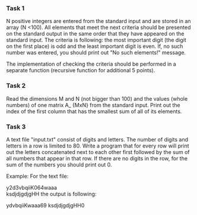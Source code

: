 ### Task 1 
N positive integers are entered from the standard input and are stored in an array (N <100). All elements that meet the next criteria should be presented on the standard output in the same order that they have appeared on the standard input. The criteria is following: the most important digit (the digit on the first place) is odd and the least important digit is even. If, no such number was entered, you should print out "No such elements!" message.

The implementation of checking the criteria should be performed in a separate function (recursive function for additional 5 points).

### Task 2

Read the dimensions M and N (not bigger than 100) and the values (whole numbers) of one matrix A_ {MxN} from the standard input. Print out the index of the first column that has the smallest sum of all of its elements.

### Task 3

A text file "input.txt" consist of digits and letters. The number of digits and letters in a row is limited to 80. Write a program that for every row will print out the letters concatenated next to each other first followed by the sum of all numbers that appear in that row. If there are no digits in the row, for the sum of the numbers you should print out 0.

Example:  For the text file:

y2d3vbqiiK064waaa    
ksdjdjgdjgHH
the output is following:

ydvbqiiKwaaa69
ksdjdjgdjgHH0
